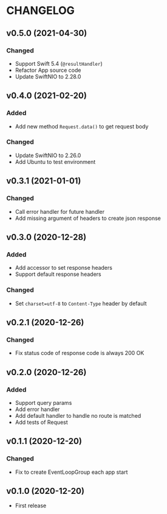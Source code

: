 CHANGELOG
====
## v0.5.0 (2021-04-30)

### Changed

- Support Swift 5.4 (`@resultHandler`)
- Refactor App source code
- Update SwiftNIO to 2.28.0

## v0.4.0 (2021-02-20)

### Added

- Add new method `Request.data()` to get request body

### Changed

- Update SwiftNIO to 2.26.0
- Add Ubuntu to test environment

## v0.3.1 (2021-01-01)

### Changed

- Call error handler for future handler
- Add missing argument of headers to create json response

## v0.3.0 (2020-12-28)

### Added

- Add accessor to set response headers
- Support default response headers

### Changed

- Set `charset=utf-8` to `Content-Type` header by default

## v0.2.1 (2020-12-26)

### Changed

- Fix status code of response code is always 200 OK

## v0.2.0 (2020-12-26)

### Added

- Support query params
- Add error handler
- Add default handler to handle no route is matched
- Add tests of Request

## v0.1.1 (2020-12-20)

### Changed

- Fix to create EventLoopGroup each app start

## v0.1.0 (2020-12-20)

- First release
